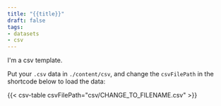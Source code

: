 ```yaml
---
title: "{{title}}"
draft: false
tags:
- datasets
- csv
---
```


I'm a csv template.

Put your `.csv` data in `./content/csv`, and change the `csvFilePath` in the shortcode below to load the data:

{{< csv-table csvFilePath="csv/CHANGE_TO_FILENAME.csv" >}}